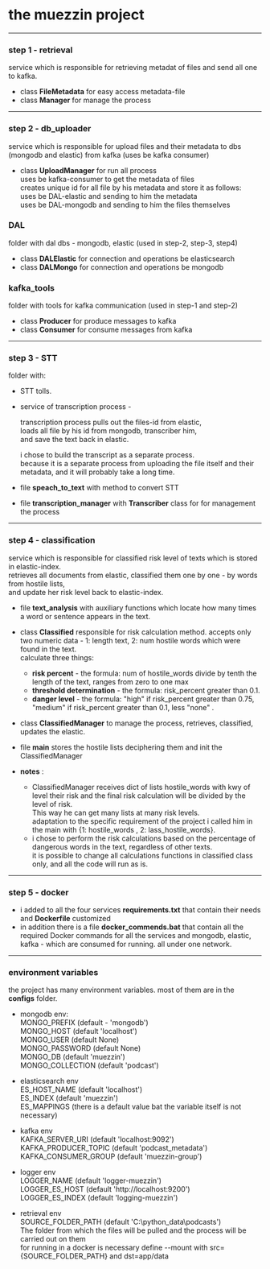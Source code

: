# the muezzin project

---

### step 1 - retrieval

service which is responsible for retrieving metadat of files
and send all one to kafka.  

- class **FileMetadata**  for easy access metadata-file  
- class **Manager** for manage the process  

---

### step 2 - db_uploader  

service which is responsible for upload files and their metadata to dbs (mongodb and elastic)
from kafka (uses be kafka consumer)  

- class **UploadManager** for run all process   
uses be kafka-consumer to get the metadata of files  
creates unique id for all file by his metadata and  store it as follows:  
uses be DAL-elastic and sending to him the metadata  
uses be DAL-mongodb and sending to him the files themselves


### DAL  

folder with dal dbs - mongodb, elastic  (used in step-2, step-3, step4)  

- class **DALElastic** for connection and operations be elasticsearch  
- class **DALMongo** for connection and operations be mongodb   


### kafka_tools  

folder with tools for kafka communication  (used in step-1 and step-2)   

- class **Producer** for produce messages to kafka
- class **Consumer** for consume messages from kafka  

---

### step 3 - STT  

folder with:  

- STT tolls.  
- service of transcription process -  

    transcription process pulls out the files-id from elastic,  
    loads all file by his id from mongodb, transcriber him,  
    and save the text back in elastic.

    i chose to build the transcript as a separate process.  
    because it is a separate process from uploading the file itself and their metadata,
    and it will probably take a long time.  


- file **speach_to_text** with method to convert STT  
- file **transcription_manager** with **Transcriber** class for for management the process  

---

### step 4 - classification  

service which is responsible for classified risk level of texts which is stored in elastic-index.  
retrieves all documents from elastic, classified them one by one - by words from hostile lists,  
and update her risk level back to elastic-index.  

- file **text_analysis** with auxiliary functions which locate how many times a word or sentence appears in the text.  
- class **Classified** responsible for risk calculation method. accepts only two numeric data - 1: length text, 2: num hostile words which were found in the text.  
  calculate three things:  
  - **risk percent** - the formula: num of hostile_words divide by tenth the length of the text, ranges from zero to one max  
  - **threshold determination** - the formula: risk_percent greater than 0.1.  
  - **danger level** - the formula: "high" if risk_percent greater than 0.75, "medium" if risk_percent greater than 0.1, less "none" .  

- class **ClassifiedManager** to manage the process, retrieves, classified, updates the elastic.  
- file **main** stores the hostile lists deciphering them and init the ClassifiedManager  


- **notes** : 
  - ClassifiedManager receives dict of lists hostile_words with kwy of level their risk and the final risk calculation will be divided by the level of risk.  
  This way he can get many lists at many risk levels.   
  adaptation to the specific requirement of the project i called him  in the main with  {1: hostile_words , 2: lass_hostile_words}.  
  - i chose to perform the risk calculations based on the percentage of dangerous words in the text, regardless of other texts.  
  it is possible to change all calculations functions in classified class only, and all the code will run as is.  

---

### step 5 - docker  

- i added to all the four services **requirements.txt** that contain their needs and **Dockerfile** customized  
- in addition there is a file **docker_commends.bat** that contain all the required Docker commands 
for all the services and mongodb, elastic, kafka - which are consumed for running. all under one network.

---

### environment variables  

the project has many environment variables. most of them are in the **configs** folder.  

- mongodb env:  
MONGO_PREFIX  (default - 'mongodb')  
MONGO_HOST  (default 'localhost')  
MONGO_USER  (default None)   
MONGO_PASSWORD  (default None)   
MONGO_DB  (default 'muezzin')   
MONGO_COLLECTION  (default 'podcast') 


- elasticsearch env  
ES_HOST_NAME  (default 'localhost')   
ES_INDEX  (default 'muezzin')   
ES_MAPPINGS  (there is a default value bat the variable itself is not necessary)   


- kafka env  
KAFKA_SERVER_URI  (default 'localhost:9092')   
KAFKA_PRODUCER_TOPIC  (default 'podcast_metadata')  
KAFKA_CONSUMER_GROUP  (default 'muezzin-group')  


- logger env  
LOGGER_NAME  (default 'logger-muezzin')  
LOGGER_ES_HOST  (default 'http://localhost:9200')  
LOGGER_ES_INDEX  (default 'logging-muezzin')


- retrieval env   
SOURCE_FOLDER_PATH  (default 'C:\\python_data\\podcasts')  
The folder from which the files will be pulled and the process will be carried out on them  
for running in a docker is necessary define --mount with src={SOURCE_FOLDER_PATH} and dst=app/data      
